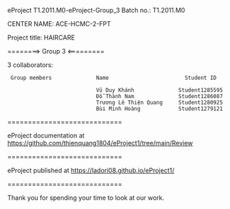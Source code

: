 eProject T1.2011.M0-eProject-Group_3 Batch no.: T1.2011.M0

CENTER NAME: ACE-HCMC-2-FPT

Project title: HAIRCARE

========> Group 3 <=========

3 collaborators:

     Group members	            Name	                    Student ID

                                Vũ Duy Khánh              Student1285595
                                Đỗ Thành Nam              Student1286087
                                Trương Lê Thiện Quang     Student1280925
                                Bùi Minh Hoàng            Student1279121  
============================

eProject documentation at https://github.com/thienquang1804/eProject1/tree/main/Review

============================

eProject published at https://ladori08.github.io/eProject1/

============================

Thank you for spending your time to look at our work.
